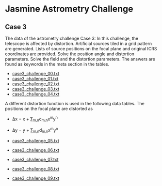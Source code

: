 # Jasmine Astrometry Challenge
## Case 3
The data of the astrometry challenge Case 3: In this challenge, the telescope is affected by distortion. Artificial sources tiled in a grid pattern are generated. Lists of source positions on the focal plane and original ICRS coordinates are provided. Solve the position angle and distortion parameters. Solve the field and the distortion parameters. The answers are found as keywords in the meta section in the tables.


- [case3_challenge_00.txt](https://github.com/xr0038/jasmine_warpfield/raw/master/challenge/case3/case3_challenge_00.txt)
- [case3_challenge_01.txt](https://github.com/xr0038/jasmine_warpfield/raw/master/challenge/case3/case3_challenge_01.txt)
- [case3_challenge_02.txt](https://github.com/xr0038/jasmine_warpfield/raw/master/challenge/case3/case3_challenge_02.txt)
- [case3_challenge_03.txt](https://github.com/xr0038/jasmine_warpfield/raw/master/challenge/case3/case3_challenge_03.txt)
- [case3_challenge_04.txt](https://github.com/xr0038/jasmine_warpfield/raw/master/challenge/case3/case3_challenge_04.txt)


A different distortion function is used in the following data tables. The positions on the focal plane are distorted as

- &Delta;x = x + &sum;<sub>m,n</sub>c<sub>m,n</sub>x<sup>m</sup>y<sup>n</sup>
- &Delta;y = y + &sum;<sub>m,n</sub>d<sub>m,n</sub>x<sup>m</sup>y<sup>n</sup>


- [case3_challenge_05.txt](https://github.com/xr0038/jasmine_warpfield/raw/master/challenge/case3/case3_challenge_05.txt)
- [case3_challenge_06.txt](https://github.com/xr0038/jasmine_warpfield/raw/master/challenge/case3/case3_challenge_06.txt)
- [case3_challenge_07.txt](https://github.com/xr0038/jasmine_warpfield/raw/master/challenge/case3/case3_challenge_07.txt)
- [case3_challenge_08.txt](https://github.com/xr0038/jasmine_warpfield/raw/master/challenge/case3/case3_challenge_08.txt)
- [case3_challenge_09.txt](https://github.com/xr0038/jasmine_warpfield/raw/master/challenge/case3/case3_challenge_09.txt)
